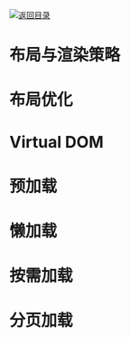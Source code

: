 [![返回目录](https://parg.co/US3)](https://parg.co/UGZ)

# 布局与渲染策略

# 布局优化

# Virtual DOM

# 预加载

# 懒加载

# 按需加载

# 分页加载
